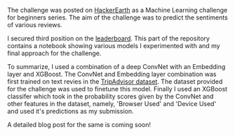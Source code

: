 The challenge was posted on [HackerEarth](https://www.hackerearth.com/challenge/competitive/predict-the-happiness/)  as a Machine Learning challenge for beginners series. The aim of the challenge was to predict the sentiments of various reviews.

I secured third position on the [leaderboard](https://www.hackerearth.com/challenge/competitive/predict-the-happiness/leaderboard/). This part of the repository contains a notebook showing  various models I experimented with and my final approach for the challenge. 

To summarize, I used a combination of a deep ConvNet with an Embedding layer and XGBoost. The ConvNet and Embedding layer combination was first trained on text revies in the [TripAdvisor dataset](http://times.cs.uiuc.edu/~wang296/Data/). The dataset provided for the challenge was used to finetune this model. Finally I used an XGBoost classifer which took in the probability scores given by the ConvNet and other features in the dataset, namely, 'Browser Used' and 'Device Used' and used it's predictions as my submission. 

A detailed blog post for the same is coming soon!

